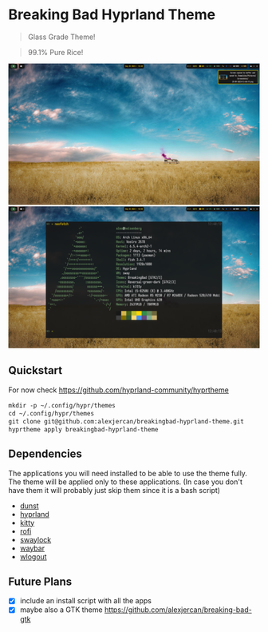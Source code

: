 # Breaking Bad Hyprland Theme

> Glass Grade Theme!

> 99.1% Pure Rice!

<div align="center">

![fullscreen](./.resources/fullscreen.png)
![neofetch](./.resources/neofetch.png)

</div>

## Quickstart

For now check <https://github.com/hyprland-community/hyprtheme>

```console
mkdir -p ~/.config/hypr/themes
cd ~/.config/hypr/themes
git clone git@github.com:alexjercan/breakingbad-hyprland-theme.git
hyprtheme apply breakingbad-hyprland-theme
```

## Dependencies

The applications you will need installed to be able to use the theme fully. The
theme will be applied only to these applications. (In case you don't have them
it will probably just skip them since it is a bash script)

* [dunst](https://github.com/dunst-project/dunst)
* [hyprland](https://github.com/hyprwm/Hyprland)
* [kitty](https://github.com/kovidgoyal/kitty)
* [rofi](https://github.com/davatorium/rofi)
* [swaylock](https://github.com/swaywm/swaylock)
* [waybar](https://github.com/Alexays/Waybar)
* [wlogout](https://github.com/ArtsyMacaw/wlogout)

## Future Plans

- [x] include an install script with all the apps
- [x] maybe also a GTK theme <https://github.com/alexjercan/breaking-bad-gtk>
